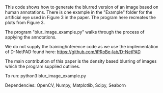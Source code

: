 This code shows how to generate the blurred version of an image based on human annotations.
There is one example in the "Example" folder for the artificial eye used in Figure 3 in the paper.
The program here recreates the plots from Figure 3.

The program "blur_image_example.py" walks through the process of applying the annotations.

We do not supply the training/inference code as we use the implementation of D-NetPAD found here: https://github.com/iPRoBe-lab/D-NetPAD

The main contribution of this paper is the density based blurring of images which the program supplied outlines.

To run:
python3 blur_image_example.py

Dependencies:
OpenCV, Numpy, Matplotlib, Scipy, Seaborn